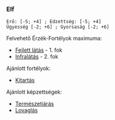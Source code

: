 ### Elf

```
Erő: [-5; +4] ; Edzettség: [-5; +4]
Ügyesség [-2; +6] ; Gyorsaság [-2; +6]
```

Felvehető Érzék-Fortélyok maximuma:
- [Fejlett látás](../fortelyok.erzekek/fejlett_latas.md) - 1. fok
- [Infralátás](../fortelyok.erzekek/infralatas.md) - 2. fok

Ajánlott fortélyok:
- [Kitartás](../fortelyok.altalanos/kitartas.md)

Ajánlott képzettségek:
- [Természetjárás](../kepzettsegek.szekunder/termeszetjaras.md)
- [Lovaglás](../kepzettsegek.szekunder/lovaglas.md)

<br />